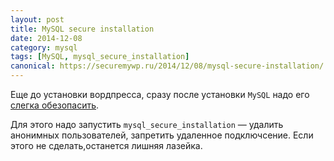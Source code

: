 ```yaml
---
layout: post
title: MySQL secure installation
date: 2014-12-08
category: mysql
tags: [MySQL, mysql_secure_installation]
canonical: https://securemywp.ru/2014/12/08/mysql-secure-installation/
---
```


Еще до установки вордпресса, сразу после установки `MySQL` надо его [слегка обезопасить](http://rifco.ru/blog/2013/12/23/mysql-после-установки/).

Для этого надо запустить `mysql_secure_installation` — удалить анонимных пользователей, запретить удаленное подключсение. Если этого не сделать,останется лишняя лазейка.
